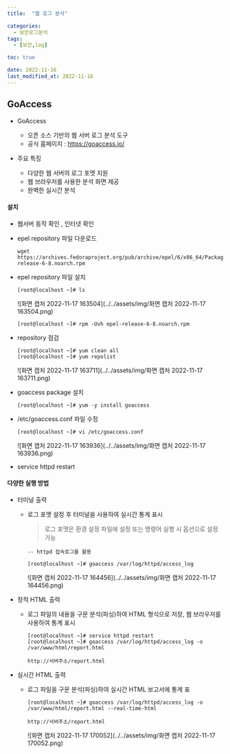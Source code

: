 ```yaml
---
title:  "웹 로그 분석" 

categories:
  - 보안로그분석
tags:
  - [보안,log]

toc: true

date: 2022-11-16
last_modified_at: 2022-11-16
---
```


## GoAccess

- GoAccess
  - 오픈 소스 기반의 웹 서버 로그 분석 도구
  - 공식 홈페이지 : https://goaccess.io/

- 주요 특징
  - 다양한 웹 서버의 로그 포맷 지원
  - 웹 브라우저를 사용한 분석 화면 제공
  - 완벽한 실시간 분석

#### 설치

- 웹서버 동작 확인 , 인터넷 확인

- epel repository 파일 다운로드

  ```
  wget https://archives.fedoraproject.org/pub/archive/epel/6/x86_64/Packages/e/epel-release-6-8.noarch.rpm
  ```

- epel repository 파일 설치

  ```
  [root@localhost ~]# ls
  ```

  ![화면 캡처 2022-11-17 163504](../../assets/img/화면 캡처 2022-11-17 163504.png)

  ```
  [root@localhost ~]# rpm -Uvh epel-release-6-8.noarch.rpm
  ```

- repository 점검

  ```
  [root@localhost ~]# yum clean all
  [root@localhost ~]# yum repolist
  ```

  ![화면 캡처 2022-11-17 163711](../../assets/img/화면 캡처 2022-11-17 163711.png)

- goaccess package 설치

  ```
  [root@localhost ~]# yum -y install goaccess
  ```

- /etc/goaccess.conf 파일 수정

  ```
  [root@localhost ~]# vi /etc/goaccess.conf
  ```

  ![화면 캡처 2022-11-17 163936](../../assets/img/화면 캡처 2022-11-17 163936.png)

- service httpd restart

#### 다양한 실행 방법

- 터미널 출력

  - 로그 포맷 설정 후 터미널을 사용하여 실시간 통계 표시

    > 로그 포맷은 환경 설정 파일에 설정 또는 명령어 실행 시 옵션으로 설정 가능

    ```
    -- httpd 접속로그를 활용 
    
    [root@localhost ~]# goaccess /var/log/httpd/access_log
    ```

    ![화면 캡처 2022-11-17 164456](../../assets/img/화면 캡처 2022-11-17 164456.png)

- 정적 HTML 출력

  - 로그 파일의 내용을 구문 분석(파싱)하여 HTML 형식으로 저장, 웹 브라우저를 사용하여 통계 표시

    ```
    [root@localhost ~]# service httpd restart
    [root@localhost ~]# goaccess /var/log/httpd/access_log -o /var/www/html/report.html
    
    http://서버주소/report.html 
    ```

    

- 실시간 HTML 출력

  - 로그 파일을 구문 분석(파싱)하여 실시간 HTML 보고서에 통계 표

    ```
    [root@localhost ~]# goaccess /var/log/httpd/access_log -o /var/www/html/report.html --real-time-html
    
    http://서버주소/report.html 
    ```

    ![화면 캡처 2022-11-17 170052](../../assets/img/화면 캡처 2022-11-17 170052.png)